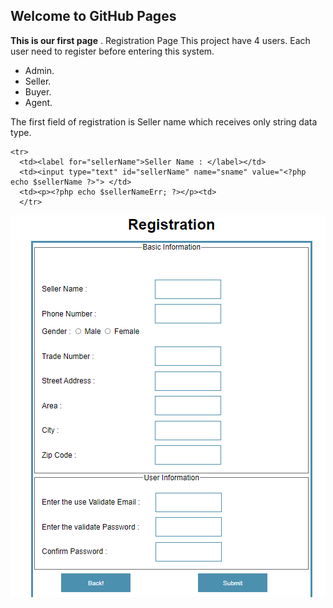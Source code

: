 ## Welcome to GitHub Pages
**This is our first page**
.
Registration Page
This project have 4 users. Each user need to register before entering this system.
*   Admin.
*   Seller.
*   Buyer.
*   Agent.


The first field of registration is Seller name which receives only string data type.
  
  ```
<tr>
	<td><label for="sellerName">Seller Name : </label></td>
	<td><input type="text" id="sellerName" name="sname" value="<?php echo $sellerName ?>"> </td>
	<td><p><?php echo $sellerNameErr; ?></p><td>
	</tr>

```

![Octocat](Registration.png)
